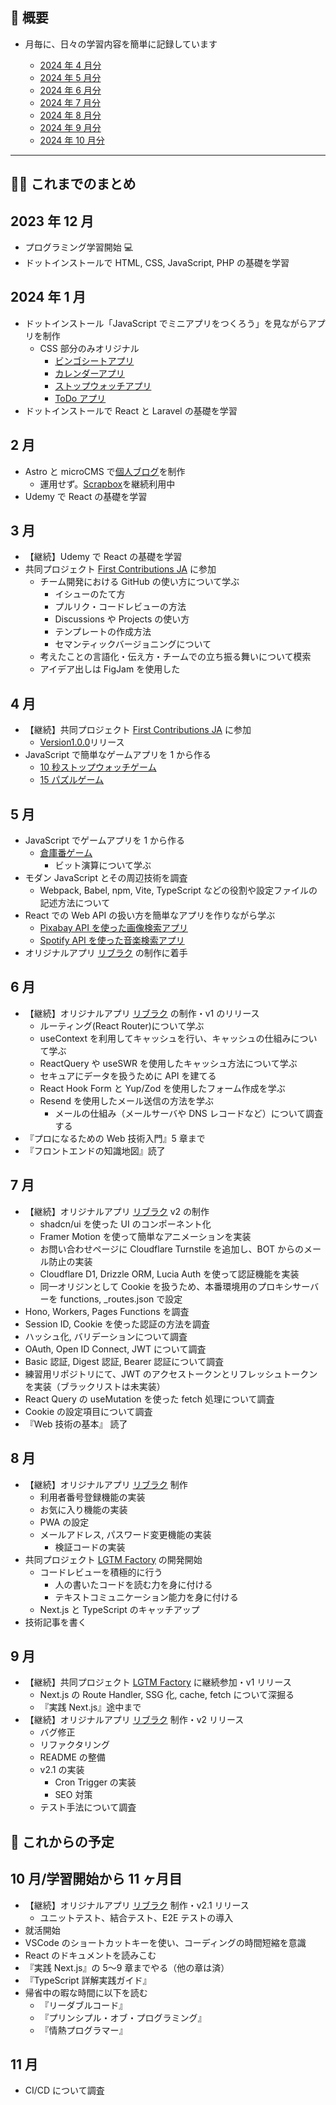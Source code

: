 ## 🐌 概要

- 月毎に、日々の学習内容を簡単に記録しています

  - [2024 年 4 月分](https://github.com/kagomen/TIL/blob/main/2024-04.md)
  - [2024 年 5 月分](https://github.com/kagomen/TIL/blob/main/2024-05.md)
  - [2024 年 6 月分](https://github.com/kagomen/TIL/blob/main/2024-06.md)
  - [2024 年 7 月分](https://github.com/kagomen/TIL/blob/main/2024-07.md)
  - [2024 年 8 月分](https://github.com/kagomen/TIL/blob/main/2024-08.md)
  - [2024 年 9 月分](https://github.com/kagomen/TIL/blob/main/2024-09.md)
  - [2024 年 10 月分](https://github.com/kagomen/TIL/blob/main/2024-10.md)

---

## 🏃‍♀️ これまでのまとめ

## 2023 年 12 月

- プログラミング学習開始 💻
- ドットインストールで HTML, CSS, JavaScript, PHP の基礎を学習

## 2024 年 1 月

- ドットインストール「JavaScript でミニアプリをつくろう」を見ながらアプリを制作
  - CSS 部分のみオリジナル
    - [ビンゴシートアプリ](https://kagomen.github.io/BingoSheet/)
    - [カレンダーアプリ](https://kagomen.github.io/Calendar/)
    - [ストップウォッチアプリ](https://kagomen.github.io/Stopwatch/)
    - [ToDo アプリ](https://kagomen.github.io/TodoApp-js/)
- ドットインストールで React と Laravel の基礎を学習

## 2 月

- Astro と microCMS で[個人ブログ](https://kagome.pages.dev/)を制作
  - 運用せず。[Scrapbox](https://scrapbox.io/kagomen/)を継続利用中
- Udemy で React の基礎を学習

## 3 月

- 【継続】Udemy で React の基礎を学習
- 共同プロジェクト [First Contributions JA](https://github.com/kagomen/first-contributions-ja.github.io) に参加
  - チーム開発における GitHub の使い方について学ぶ
    - イシューのたて方
    - プルリク・コードレビューの方法
    - Discussions や Projects の使い方
    - テンプレートの作成方法
    - セマンティックバージョニングについて
  - 考えたことの言語化・伝え方・チームでの立ち振る舞いについて模索
  - アイデア出しは FigJam を使用した

## 4 月

- 【継続】共同プロジェクト [First Contributions JA](https://github.com/kagomen/first-contributions-ja.github.io) に参加
  - [Version1.0.0](https://github.com/first-contributions-ja/first-contributions-ja.github.io/releases/tag/v1.0.0)リリース
- JavaScript で簡単なゲームアプリを 1 から作る
  - [10 秒ストップウォッチゲーム](https://kagomen.github.io/10second-game/)
  - [15 パズルゲーム](https://kagomen.github.io/15puzzle/)

## 5 月

- JavaScript でゲームアプリを 1 から作る
  - [倉庫番ゲーム](https://kagomen.github.io/sokoban/)
    - ビット演算について学ぶ
- モダン JavaScript とその周辺技術を調査
  - Webpack, Babel, npm, Vite, TypeScript などの役割や設定ファイルの記述方法について
- React での Web API の扱い方を簡単なアプリを作りながら学ぶ
  - [Pixabay API を使った画像検索アプリ](https://pixabay-api-app.pages.dev/)
  - [Spotify API を使った音楽検索アプリ](https://spotify-api-app.pages.dev/)
- オリジナルアプリ [リブラク](https://libraku.pages.dev/) の制作に着手

## 6 月

- 【継続】オリジナルアプリ [リブラク](https://libraku.pages.dev/) の制作・v1 のリリース
  - ルーティング(React Router)について学ぶ
  - useContext を利用してキャッシュを行い、キャッシュの仕組みについて学ぶ
  - ReactQuery や useSWR を使用したキャッシュ方法について学ぶ
  - セキュアにデータを扱うために API を建てる
  - React Hook Form と Yup/Zod を使用したフォーム作成を学ぶ
  - Resend を使用したメール送信の方法を学ぶ
    - メールの仕組み（メールサーバや DNS レコードなど）について調査する
- 『プロになるための Web 技術入門』5 章まで
- 『フロントエンドの知識地図』読了

## 7 月

- 【継続】オリジナルアプリ [リブラク](https://libraku.pages.dev/) v2 の制作
  - shadcn/ui を使った UI のコンポーネント化
  - Framer Motion を使って簡単なアニメーションを実装
  - お問い合わせページに Cloudflare Turnstile を追加し、BOT からのメール防止の実装
  - Cloudflare D1, Drizzle ORM, Lucia Auth を使って認証機能を実装
  - 同一オリジンとして Cookie を扱うため、本番環境用のプロキシサーバーを functions, \_routes.json で設定
- Hono, Workers, Pages Functions を調査
- Session ID, Cookie を使った認証の方法を調査
- ハッシュ化, バリデーションについて調査
- OAuth, Open ID Connect, JWT について調査
- Basic 認証, Digest 認証, Bearer 認証について調査
- 練習用リポジトリにて、JWT のアクセストークンとリフレッシュトークンを実装（ブラックリストは未実装）
- React Query の useMutation を使った fetch 処理について調査
- Cookie の設定項目について調査
- 『Web 技術の基本』 読了

## 8 月

- 【継続】オリジナルアプリ [リブラク](https://libraku.pages.dev/) 制作
  - 利用者番号登録機能の実装
  - お気に入り機能の実装
  - PWA の設定
  - メールアドレス, パスワード変更機能の実装
    - 検証コードの実装
- 共同プロジェクト [LGTM Factory](https://github.com/lgtm-factory/lgtm-factory) の開発開始
  - コードレビューを積極的に行う
    - 人の書いたコードを読む力を身に付ける
    - テキストコミュニケーション能力を身に付ける
  - Next.js と TypeScript のキャッチアップ
- 技術記事を書く

## 9 月

- 【継続】共同プロジェクト [LGTM Factory](https://github.com/lgtm-factory/lgtm-factory) に継続参加・v1 リリース
  - Next.js の Route Handler, SSG 化, cache, fetch について深掘る
  - 『実践 Next.js』途中まで
- 【継続】オリジナルアプリ [リブラク](https://libraku.pages.dev/) 制作・v2 リリース
  - バグ修正
  - リファクタリング
  - README の整備
  - v2.1 の実装
    - Cron Trigger の実装
    - SEO 対策
  - テスト手法について調査

## 🚀 これからの予定

## 10 月/学習開始から 11 ヶ月目

- 【継続】オリジナルアプリ [リブラク](https://libraku.pages.dev/) 制作・v2.1 リリース
  - ユニットテスト、結合テスト、E2E テストの導入
- 就活開始
- VSCode のショートカットキーを使い、コーディングの時間短縮を意識
- React のドキュメントを読みこむ
- 『実践 Next.js』の 5〜9 章までやる（他の章は済）
- 『TypeScript 詳解実践ガイド』
- 帰省中の暇な時間に以下を読む
  - 『リーダブルコード』
  - 『プリンシプル・オブ・プログラミング』
  - 『情熱プログラマー』

## 11 月

- CI/CD について調査
